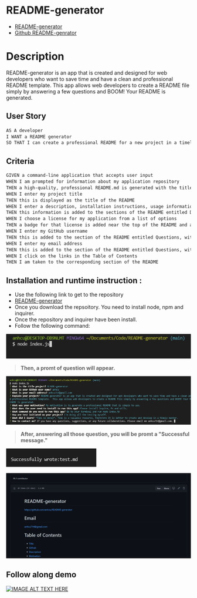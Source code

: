 # README-generator
- [README-generator](https://github.com/anhcu/README-generator/blob/main/test.md#License)
- [Github README-genrator](https://github.com/anhcu/README-generator)

# Description
README-generator is an app that is created and designed for web developers who want to save time and have a clean and professional README template.  This app allows web developers to create a README file simply by answering a few questions and BOOM! Your README is generated.


## User Story

```md
AS A developer
I WANT a README generator
SO THAT I can create a professional README for a new project in a timely manner. 
```

## Criteria

```md
GIVEN a command-line application that accepts user input
WHEN I am prompted for information about my application repository
THEN a high-quality, professional README.md is generated with the title of my project and sections entitled Description, Table of Contents, Installation, Usage, License, Contributing, Tests, and Questions
WHEN I enter my project title
THEN this is displayed as the title of the README
WHEN I enter a description, installation instructions, usage information, contribution guidelines, and test instructions
THEN this information is added to the sections of the README entitled Description, Installation, Usage, Contributing, and Tests
WHEN I choose a license for my application from a list of options
THEN a badge for that license is added near the top of the README and a notice is added to the section of the README entitled License that explains which license the application is covered under
WHEN I enter my GitHub username
THEN this is added to the section of the README entitled Questions, with a link to my GitHub profile
WHEN I enter my email address
THEN this is added to the section of the README entitled Questions, with instructions on how to reach me with additional questions
WHEN I click on the links in the Table of Contents
THEN I am taken to the corresponding section of the README
```

## Installation and runtime instruction :
* Use the following link to get to the repository
* [README-generator](https://github.com/anhcu/README-generator/blob/main/test.md#License)
* Once you download the repsoitory. You need to install node, npm and inquirer.
* Once the repository and inquirer have been install.
* Follow the following command:

![alt text](./images/README1.png)

> **Then, a promt of question will appear.**

![alt text](./images/README2.png)

> **After, answering all those question, you will be promt a "Successful message."**


![alt text](./images/README3.png)

![alt text](./images/README4.png)

## Follow along demo

[![IMAGE ALT TEXT HERE](https://youtu.be/zLEMolZF69s)](https://www.youtube.com/watch?v=YOUTUBE_VIDEO_ID_HERE)


